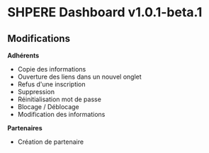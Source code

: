 # SHPERE Dashboard v1.0.1-beta.1

## Modifications

**Adhérents**

- Copie des informations
- Ouverture des liens dans un nouvel onglet
- Refus d'une inscription
- Suppression
- Réinitialisation mot de passe
- Blocage / Déblocage
- Modification des informations

**Partenaires**

- Création de partenaire
